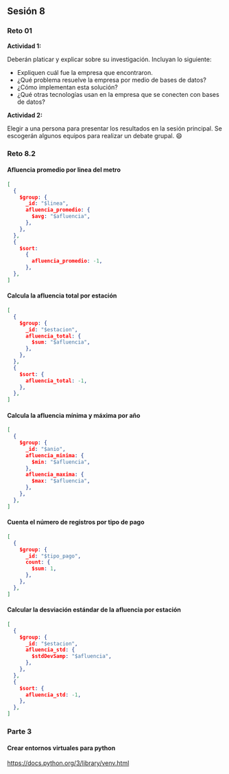 ## Sesión 8
### Reto 01
**Actividad 1:** 

Deberán platicar y explicar sobre su investigación. Incluyan lo siguiente:
* Expliquen cuál fue la empresa que encontraron.
* ¿Qué problema resuelve la empresa por medio de bases de datos?
* ¿Cómo implementan esta solución?
* ¿Qué otras tecnologías usan en la empresa que se conecten con bases de datos?

**Actividad 2:** 

Elegir a una persona para presentar los resultados en la sesión principal. Se escogerán algunos equipos para realizar un debate grupal. 😄

### Reto 8.2
#### Afluencia promedio por linea del metro
```json
[
  {
    $group: {
      _id: "$linea",
      afluencia_promedio: {
        $avg: "$afluencia",
      },
    },
  },
  {
    $sort:
      {
        afluencia_promedio: -1,
      },
  },
]
```
#### Calcula la afluencia total por estación
```json
[
  {
    $group: {
      _id: "$estacion",
      afluencia_total: {
        $sum: "$afluencia",
      },
    },
  },
  {
    $sort: {
      afluencia_total: -1,
    },
  },
]
```
#### Calcula la afluencia mínima y máxima por año
```json
[
  {
    $group: {
      _id: "$anio",
      afluencia_minima: {
        $min: "$afluencia",
      },
      afluencia_maxima: {
        $max: "$afluencia",
      },
    },
  },
]
```
#### Cuenta el número de registros por tipo de pago
```json
[
  {
    $group: {
      _id: "$tipo_pago",
      count: {
        $sum: 1,
      },
    },
  },
]
```
#### Calcular la desviación estándar de la afluencia por estación
```json
[
  {
    $group: {
      _id: "$estacion",
      afluencia_std: {
        $stdDevSamp: "$afluencia",
      },
    },
  },
  {
    $sort: {
      afluencia_std: -1,
    },
  },
]
```

### Parte 3
#### Crear entornos virtuales para python
https://docs.python.org/3/library/venv.html